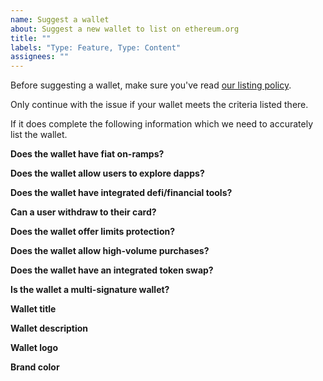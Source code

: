 ```yaml
---
name: Suggest a wallet
about: Suggest a new wallet to list on ethereum.org
title: ""
labels: "Type: Feature, Type: Content"
assignees: ""
---
```


Before suggesting a wallet, make sure you've read [our listing policy](https://www.ethereum.org/en/contributing/adding-products/).

Only continue with the issue if your wallet meets the criteria listed there.

If it does complete the following information which we need to accurately list the wallet.

**Does the wallet have fiat on-ramps?**

<!-- Does the wallet subsidise transaction fees for all or some wallet activity? -->

**Does the wallet allow users to explore dapps?**

<!-- Is the wallet integrated with WalletConnect? Does it have a dapp browser? Or can users connect to a dapp using the wallet?  -->

**Does the wallet have integrated defi/financial tools?**

<!-- Can users borrow/earn/lend assets directly from a screen in the wallet?  -->

**Can a user withdraw to their card?**

<!-- Can a user cash out their crypto assets directly to a card or bank account? -->

**Does the wallet offer limits protection?**

<!-- Can a user set a limit for transfers to protect their assets? -->

**Does the wallet allow high-volume purchases?**

<!-- Can a user buy more than $2000 worth of crypto in one go? -->

**Does the wallet have an integrated token swap?**

<!-- Can a user swap ETH for other tokens from within a screen in the wallet? -->

**Is the wallet a multi-signature wallet?**

<!-- Can a user opt to require multiple signatures to authorise transactions? -->

**Wallet title**

<!-- Please provide the official name of the wallet -->

**Wallet description**

<!-- Please provide a short 1-2 sentence description of the wallet -->

**Wallet logo**

<!-- Please provide a hi-res SVG or transparent PNG -->

**Brand color**

<!-- Please provide a hex code for the brand color. This will be added to the background of the wallet card. -->
